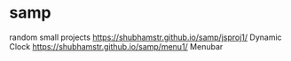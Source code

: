 # samp
random small projects
https://shubhamstr.github.io/samp/jsproj1/ Dynamic Clock
https://shubhamstr.github.io/samp/menu1/ Menubar
